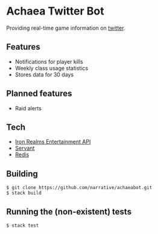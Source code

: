 # Achaea Twitter Bot
Providing real-time game information on [twitter](http://twitter.com/achaeabot).

## Features
* Notifications for player kills
* Weekly class usage statistics
* Stores data for 30 days

## Planned features
* Raid alerts

## Tech
* [Iron Realms Entertainment API](http://www.ironrealms.com/IREAPIdocumentation.pdf)
* [Servant](https://hackage.haskell.org/package/servant)
* [Redis](http://redis.io)

## Building
    $ git clone https://github.com/narrative/achaeabot.git
    $ stack build

## Running the (non-existent) tests
    $ stack test

